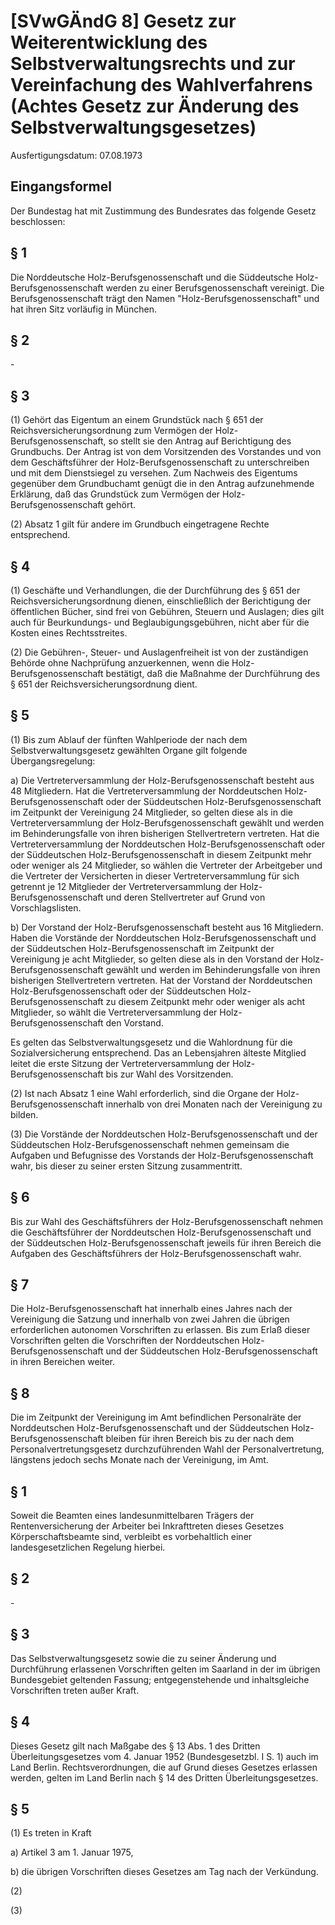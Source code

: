 # [SVwGÄndG 8] Gesetz zur Weiterentwicklung des Selbstverwaltungsrechts und zur Vereinfachung des Wahlverfahrens  (Achtes Gesetz zur Änderung des Selbstverwaltungsgesetzes)

Ausfertigungsdatum: 07.08.1973

 

## Eingangsformel

Der Bundestag hat mit Zustimmung des Bundesrates das folgende Gesetz beschlossen:


## § 1

Die Norddeutsche Holz-Berufsgenossenschaft und die Süddeutsche Holz-Berufsgenossenschaft werden zu einer Berufsgenossenschaft vereinigt. Die Berufsgenossenschaft trägt den Namen "Holz-Berufsgenossenschaft" und hat ihren Sitz vorläufig in München.


## § 2

\-


## § 3

(1) Gehört das Eigentum an einem Grundstück nach § 651 der Reichsversicherungsordnung zum Vermögen der Holz-Berufsgenossenschaft, so stellt sie den Antrag auf Berichtigung des Grundbuchs. Der Antrag ist von dem Vorsitzenden des Vorstandes und von dem Geschäftsführer der Holz-Berufsgenossenschaft zu unterschreiben und mit dem Dienstsiegel zu versehen. Zum Nachweis des Eigentums gegenüber dem Grundbuchamt genügt die in den Antrag aufzunehmende Erklärung, daß das Grundstück zum Vermögen der Holz-Berufsgenossenschaft gehört.

(2) Absatz 1 gilt für andere im Grundbuch eingetragene Rechte entsprechend.


## § 4

(1) Geschäfte und Verhandlungen, die der Durchführung des § 651 der Reichsversicherungsordnung dienen, einschließlich der Berichtigung der öffentlichen Bücher, sind frei von Gebühren, Steuern und Auslagen; dies gilt auch für Beurkundungs- und Beglaubigungsgebühren, nicht aber für die Kosten eines Rechtsstreites.

(2) Die Gebühren-, Steuer- und Auslagenfreiheit ist von der zuständigen Behörde ohne Nachprüfung anzuerkennen, wenn die Holz-Berufsgenossenschaft bestätigt, daß die Maßnahme der Durchführung des § 651 der Reichsversicherungsordnung dient.


## § 5

(1) Bis zum Ablauf der fünften Wahlperiode der nach dem Selbstverwaltungsgesetz gewählten Organe gilt folgende Übergangsregelung:

a) Die Vertreterversammlung der Holz-Berufsgenossenschaft besteht aus 48 Mitgliedern. Hat die Vertreterversammlung der Norddeutschen Holz-Berufsgenossenschaft oder der Süddeutschen Holz-Berufsgenossenschaft im Zeitpunkt der Vereinigung 24 Mitglieder, so gelten diese als in die Vertreterversammlung der Holz-Berufsgenossenschaft gewählt und werden im Behinderungsfalle von ihren bisherigen Stellvertretern vertreten. Hat die Vertreterversammlung der Norddeutschen Holz-Berufsgenossenschaft oder der Süddeutschen Holz-Berufsgenossenschaft in diesem Zeitpunkt mehr oder weniger als 24 Mitglieder, so wählen die Vertreter der Arbeitgeber und die Vertreter der Versicherten in dieser Vertreterversammlung für sich getrennt je 12 Mitglieder der Vertreterversammlung der Holz-Berufsgenossenschaft und deren Stellvertreter auf Grund von Vorschlagslisten.

b) Der Vorstand der Holz-Berufsgenossenschaft besteht aus 16 Mitgliedern. Haben die Vorstände der Norddeutschen Holz-Berufsgenossenschaft und der Süddeutschen Holz-Berufsgenossenschaft im Zeitpunkt der Vereinigung je acht Mitglieder, so gelten diese als in den Vorstand der Holz-Berufsgenossenschaft gewählt und werden im Behinderungsfalle von ihren bisherigen Stellvertretern vertreten. Hat der Vorstand der Norddeutschen Holz-Berufsgenossenschaft oder der Süddeutschen Holz-Berufsgenossenschaft zu diesem Zeitpunkt mehr oder weniger als acht Mitglieder, so wählt die Vertreterversammlung der Holz-Berufsgenossenschaft den Vorstand.

Es gelten das Selbstverwaltungsgesetz und die Wahlordnung für die Sozialversicherung entsprechend. Das an Lebensjahren älteste Mitglied leitet die erste Sitzung der Vertreterversammlung der Holz-Berufsgenossenschaft bis zur Wahl des Vorsitzenden.

(2) Ist nach Absatz 1 eine Wahl erforderlich, sind die Organe der Holz-Berufsgenossenschaft innerhalb von drei Monaten nach der Vereinigung zu bilden.

(3) Die Vorstände der Norddeutschen Holz-Berufsgenossenschaft und der Süddeutschen Holz-Berufsgenossenschaft nehmen gemeinsam die Aufgaben und Befugnisse des Vorstands der Holz-Berufsgenossenschaft wahr, bis dieser zu seiner ersten Sitzung zusammentritt.


## § 6

Bis zur Wahl des Geschäftsführers der Holz-Berufsgenossenschaft nehmen die Geschäftsführer der Norddeutschen Holz-Berufsgenossenschaft und der Süddeutschen Holz-Berufsgenossenschaft jeweils für ihren Bereich die Aufgaben des Geschäftsführers der Holz-Berufsgenossenschaft wahr.


## § 7

Die Holz-Berufsgenossenschaft hat innerhalb eines Jahres nach der Vereinigung die Satzung und innerhalb von zwei Jahren die übrigen erforderlichen autonomen Vorschriften zu erlassen. Bis zum Erlaß dieser Vorschriften gelten die Vorschriften der Norddeutschen Holz-Berufsgenossenschaft und der Süddeutschen Holz-Berufsgenossenschaft in ihren Bereichen weiter.


## § 8

Die im Zeitpunkt der Vereinigung im Amt befindlichen Personalräte der Norddeutschen Holz-Berufsgenossenschaft und der Süddeutschen Holz-Berufsgenossenschaft bleiben für ihren Bereich bis zu der nach dem Personalvertretungsgesetz durchzuführenden Wahl der Personalvertretung, längstens jedoch sechs Monate nach der Vereinigung, im Amt.


## § 1

Soweit die Beamten eines landesunmittelbaren Trägers der Rentenversicherung der Arbeiter bei Inkrafttreten dieses Gesetzes Körperschaftsbeamte sind, verbleibt es vorbehaltlich einer landesgesetzlichen Regelung hierbei.


## § 2

\-


## § 3

Das Selbstverwaltungsgesetz sowie die zu seiner Änderung und Durchführung erlassenen Vorschriften gelten im Saarland in der im übrigen Bundesgebiet geltenden Fassung; entgegenstehende und inhaltsgleiche Vorschriften treten außer Kraft.


## § 4

Dieses Gesetz gilt nach Maßgabe des § 13 Abs. 1 des Dritten Überleitungsgesetzes vom 4. Januar 1952 (Bundesgesetzbl. I S. 1) auch im Land Berlin. Rechtsverordnungen, die auf Grund dieses Gesetzes erlassen werden, gelten im Land Berlin nach § 14 des Dritten Überleitungsgesetzes.


## § 5

(1) Es treten in Kraft

a) Artikel 3 am 1. Januar 1975,

b) die übrigen Vorschriften dieses Gesetzes am Tag nach der Verkündung.

(2)

(3)
